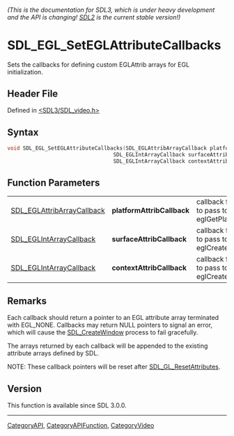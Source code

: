 ###### (This is the documentation for SDL3, which is under heavy development and the API is changing! [SDL2](https://wiki.libsdl.org/SDL2/) is the current stable version!)
# SDL_EGL_SetEGLAttributeCallbacks

Sets the callbacks for defining custom EGLAttrib arrays for EGL initialization.

## Header File

Defined in [<SDL3/SDL_video.h>](https://github.com/libsdl-org/SDL/blob/main/include/SDL3/SDL_video.h)

## Syntax

```c
void SDL_EGL_SetEGLAttributeCallbacks(SDL_EGLAttribArrayCallback platformAttribCallback,
                                  SDL_EGLIntArrayCallback surfaceAttribCallback,
                                  SDL_EGLIntArrayCallback contextAttribCallback);
```

## Function Parameters

|                                                          |                            |                                                           |
| -------------------------------------------------------- | -------------------------- | --------------------------------------------------------- |
| [SDL_EGLAttribArrayCallback](SDL_EGLAttribArrayCallback) | **platformAttribCallback** | callback for attributes to pass to eglGetPlatformDisplay. |
| [SDL_EGLIntArrayCallback](SDL_EGLIntArrayCallback)       | **surfaceAttribCallback**  | callback for attributes to pass to eglCreateSurface.      |
| [SDL_EGLIntArrayCallback](SDL_EGLIntArrayCallback)       | **contextAttribCallback**  | callback for attributes to pass to eglCreateContext.      |

## Remarks

Each callback should return a pointer to an EGL attribute array terminated
with EGL_NONE. Callbacks may return NULL pointers to signal an error, which
will cause the [SDL_CreateWindow](SDL_CreateWindow) process to fail
gracefully.

The arrays returned by each callback will be appended to the existing
attribute arrays defined by SDL.

NOTE: These callback pointers will be reset after
[SDL_GL_ResetAttributes](SDL_GL_ResetAttributes).

## Version

This function is available since SDL 3.0.0.

----
[CategoryAPI](CategoryAPI), [CategoryAPIFunction](CategoryAPIFunction), [CategoryVideo](CategoryVideo)

